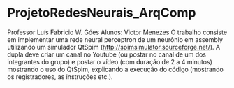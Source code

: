 # ProjetoRedesNeurais_ArqComp
Professor Luís Fabricio W. Góes
Alunos: Victor Menezes
O trabalho consiste em implementar uma rede neural perceptron de um neurônio em assembly utilizando um simulador QtSpim (http://spimsimulator.sourceforge.net/).
A dupla deve criar um canal no Youtube (ou postar no canal de um dos integrantes do grupo) e postar o vídeo (com duração de 2 a 4 minutos) mostrando o uso do QtSpim, explicando a execução do código (mostrando os registradores, as instruções etc.).
